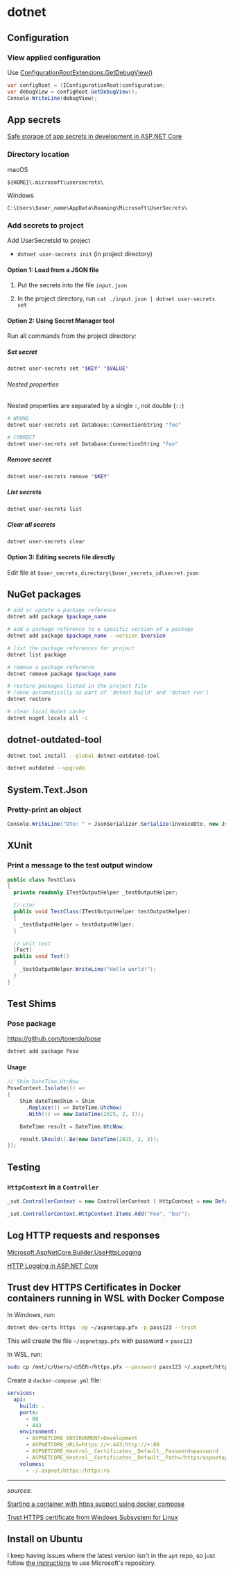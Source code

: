 # dotnet

## Configuration

### View applied configuration

Use [ConfigurationRootExtensions.GetDebugView()](https://learn.microsoft.com/en-us/dotnet/api/microsoft.extensions.configuration.configurationrootextensions.getdebugview?view=net-8.0)

```c#
var configRoot = (IConfigurationRoot)configuration;
var debugView = configRoot.GetDebugView();
Console.WriteLine(debugView);
```

## App secrets

[Safe storage of app secrets in development in ASP.NET Core](https://docs.microsoft.com/en-us/aspnet/core/security/app-secrets?view=aspnetcore-5.0&tabs=windows)

### Directory location

macOS

`${HOME}\.microsoft\usersecrets\`

Windows

`C:\Users\$user_name\AppData\Roaming\Microsoft\UserSecrets\`

### Add secrets to project

Add UserSecretsId to project

- `dotnet user-secrets init` (in project directory)

#### Option 1: Load from a JSON file

1. Put the secrets into the file `input.json`

2. In the project directory, run `cat ./input.json | dotnet user-secrets set`

#### Option 2: Using Secret Manager tool

Run all commands from the project directory:

##### Set secret

```bash
dotnet user-secrets set "$KEY" "$VALUE"
```

###### Nested properties

Nested properties are separated by a single `:`, not double (`::`)

```bash
# WRONG
dotnet user-secrets set Database::ConnectionString "foo"

# CORRECT
dotnet user-secrets set Database:ConnectionString "foo"
```

##### Remove secret

```bash
dotnet user-secrets remove "$KEY"
```

##### List secrets

```bash
dotnet user-secrets list
```

##### Clear all secrets

```bash
dotnet user-secrets clear
```

#### Option 3: Editing secrets file directly

Edit file at `$user_secrets_directory\$user_secrets_id\secret.json`

## NuGet packages

```bash
# add or update a package reference
dotnet add package $package_name

# add a package reference to a specific version of a package
dotnet add package $package_name --version $version

# list the package references for project
dotnet list package

# remove a package reference
dotnet remove package $package_name

# restore packages listed in the project file
# (done automatically as part of 'dotnet build' and 'dotnet run')
dotnet restore

# clear local NuGet cache
dotnet nuget locals all -c
```

## dotnet-outdated-tool

```bash
dotnet tool install --global dotnet-outdated-tool

dotnet outdated --upgrade
```

## System.Text.Json

### Pretty-print an object

```csharp
Console.WriteLine("Dto: " + JsonSerializer.Serialize(invoiceDto, new JsonSerializerOptions {WriteIndented = true}));
```

## XUnit

### Print a message to the test output window

```csharp
public class TestClass
{
  private readonly ITestOutputHelper _testOutputHelper;

  // ctor
  public void TestClass(ITestOutputHelper testOutputHelper)
  {
    _testOutputHelper = testOutputHelper;
  }

  // unit test
  [Fact]
  public void Test()
  {
    _testOutputHelper.WriteLine("Hello world!");
  }
}
```

## Test Shims

### Pose package

<https://github.com/tonerdo/pose>

```bash
dotnet add package Pose
```

#### Usage

```csharp
// Shim DateTime.UtcNow
PoseContext.Isolate(() =>
{
    Shim dateTimeShim = Shim
      .Replace(() => DateTime.UtcNow)
      .With(() => new DateTime(2025, 2, 3));

    DateTime result = DateTime.UtcNow;

    result.Should().Be(new DateTime(2025, 2, 3));
});
```

## Testing

### `HttpContext` in a `Controller`

```cs
_sut.ControllerContext = new ControllerContext { HttpContext = new DefaultHttpContext() };

_sut.ControllerContext.HttpContext.Items.Add("Foo", "bar");
```

## Log HTTP requests and responses

[Microsoft.AspNetCore.Builder.UseHttpLogging](https://learn.microsoft.com/en-us/dotnet/api/microsoft.aspnetcore.builder.httploggingbuilderextensions.usehttplogging)

[HTTP Logging in ASP.NET Core](https://learn.microsoft.com/en-us/aspnet/core/fundamentals/http-logging)

## Trust dev HTTPS Certificates in Docker containers running in WSL with Docker Compose

In Windows, run:

  ```bash
  dotnet dev-certs https -ep ~/aspnetapp.pfx -p pass123 --trust
  ```

This will create the file `~/aspnetapp.pfx` with password = `pass123`

In WSL, run:

  ```bash
  sudo cp /mnt/c/Users/<USER>/https.pfx --password pass123 ~/.aspnet/https/aspnetapp.pfx
  ```

Create a `docker-compose.yml` file:

```yaml
services:
  api:
    build: .
    ports:
      - 80
      - 443
    environment:
      - ASPNETCORE_ENVIRONMENT=Development
      - ASPNETCORE_URLS=https://+:443;http://+:80
      - ASPNETCORE_Kestrel__Certificates__Default__Password=password
      - ASPNETCORE_Kestrel__Certificates__Default__Path=/https/aspnetapp.pfx
    volumes:
      - ~/.aspnet/https:/https:ro
```

---

_sources_:

[Starting a container with https support using docker compose](https://learn.microsoft.com/en-us/aspnet/core/security/docker-compose-https?view=aspnetcore-6.0#starting-a-container-with-https-support-using-docker-compose)

[Trust HTTPS certificate from Windows Subsystem for Linux]( https://learn.microsoft.com/en-us/aspnet/core/security/enforcing-ssl?view=aspnetcore-7.0&tabs=visual-studio%2Clinux-ubuntu#trust-https-certificate-from-windows-subsystem-for-linux)

## Install on Ubuntu

I keep having issues where the latest version isn't in the `apt` repo, so just follow
[the instructions](https://learn.microsoft.com/en-Us/dotnet/core/install/linux-package-mixup?pivots=os-linux-other#i-need-a-version-of-net-that-isnt-provided-by-my-linux-distribution)
to use Microsoft's repository.
